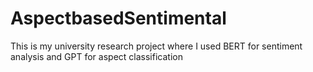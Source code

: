 # AspectbasedSentimental
This is my university research project where I used BERT for sentiment analysis and GPT for aspect classification

